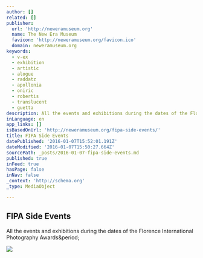 ```yaml
---
author: []
related: []
publisher:
  url: 'http://neweramuseum.org'
  name: The New Era Museum
  favicon: 'http://neweramuseum.org/favicon.ico'
  domain: neweramuseum.org
keywords:
  - v-ex
  - exhibition
  - artistic
  - alogue
  - raddatz
  - apollonia
  - oniric
  - robertis
  - translucent
  - guetta
description: All the events and exhibitions during the dates of the Florence International Photography Awards.
inLanguage: en
app_links: []
isBasedOnUrl: 'http://neweramuseum.org/fipa-side-events/'
title: FIPA Side Events
datePublished: '2016-01-07T15:52:01.191Z'
dateModified: '2016-01-07T15:50:27.664Z'
sourcePath: _posts/2016-01-07-fipa-side-events.md
published: true
inFeed: true
hasPage: false
inNav: false
_context: 'http://schema.org'
_type: MediaObject

---
```

<article style=""><h1>FIPA Side Events</h1><p>All the events and exhibitions during the dates of the Florence International Photography Awards&amp;period;</p><img src="http://static1.squarespace.com/static/50e5b834e4b0837383d7bb18/561a94f7e4b01ff56ff79d4b/561a9520e4b0d3fe4c911f3f/1444582689293/IMG_5407.JPG" /></article>